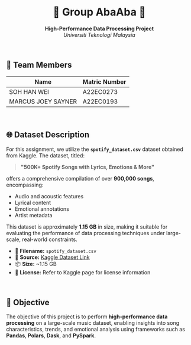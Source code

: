 
<h1 align="center">🎵 Group AbaAba 🎵</h1>

<p align="center">
  <strong>High-Performance Data Processing Project</strong><br>
  <em>Universiti Teknologi Malaysia</em>
</p>

<br>

## 👥 Team Members

| Name                 | Matric Number |
|----------------------|---------------|
| SOH HAN WEI          | A22EC0273     |
| MARCUS JOEY SAYNER   | A22EC0193     |

<br>

## 🌐 Dataset Description

For this assignment, we utilize the **`spotify_dataset.csv`** dataset obtained from Kaggle. The dataset, titled:

> **"500K+ Spotify Songs with Lyrics, Emotions & More"**

offers a comprehensive compilation of over **900,000 songs**, encompassing:

- Audio and acoustic features  
- Lyrical content  
- Emotional annotations  
- Artist metadata  

This dataset is approximately **1.15 GB** in size, making it suitable for evaluating the performance of data processing techniques under large-scale, real-world constraints.

- 📁 **Filename:** `spotify_dataset.csv`  
- 🔗 **Source:** [Kaggle Dataset Link](https://www.kaggle.com/datasets/devdope/900k-spotify)  
- 📦 **Size:** ~1.15 GB  
- 🧾 **License:** Refer to Kaggle page for license information

<br>

## 📌 Objective

The objective of this project is to perform **high-performance data processing** on a large-scale music dataset, enabling insights into song characteristics, trends, and emotional analysis using frameworks such as **Pandas**, **Polars**, **Dask**, and **PySpark**.
